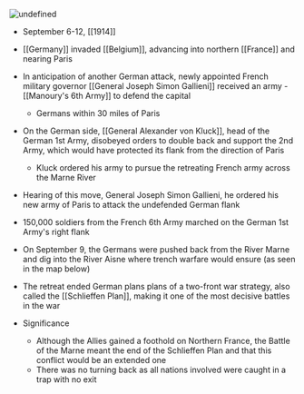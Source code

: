 
![undefined](https://upload.wikimedia.org/wikipedia/commons/d/df/Battle_of_the_Marne_-_Map.jpg)

- September 6-12, [[1914]]
- [[Germany]] invaded [[Belgium]], advancing into northern [[France]] and nearing Paris
- In anticipation of another German attack, newly appointed French military governor [[General Joseph Simon Gallieni]] received an army - [[Manoury's 6th Army]] to defend the capital
	- Germans within 30 miles of Paris
- On the German side, [[General Alexander von Kluck]], head of the German 1st Army, disobeyed orders to double back and support the 2nd Army, which would have protected its flank from the direction of Paris
	- Kluck ordered his army to pursue the retreating French army across the Marne River
- Hearing of this move, General Joseph Simon Gallieni, he ordered his new army of Paris to attack the undefended German flank
- 150,000 soldiers from the French 6th Army marched on the German 1st Army's right flank
- On September 9, the Germans were pushed back from the River Marne and dig into the River Aisne where trench warfare would ensure (as seen in the map below)
- The retreat ended German plans plans of a two-front war strategy, also called the [[Schlieffen Plan]], making it one of the most decisive battles in the war

- Significance
	- Although the Allies gained a foothold on Northern France, the Battle of the Marne  meant the end of the Schlieffen Plan and that this conflict would be an extended one
	- There was no turning back as all nations involved were caught in a trap with no exit


